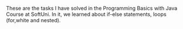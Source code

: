Тhese are the tasks I have solved in the Programming Basics with Java Course at SoftUni. In it, we learned about if-else statements, loops (for,white and nested).